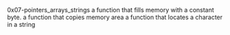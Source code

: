 0x07-pointers_arrays_strings
a function that fills memory with a constant byte.
a function that copies memory area
a function that locates a character in a string
